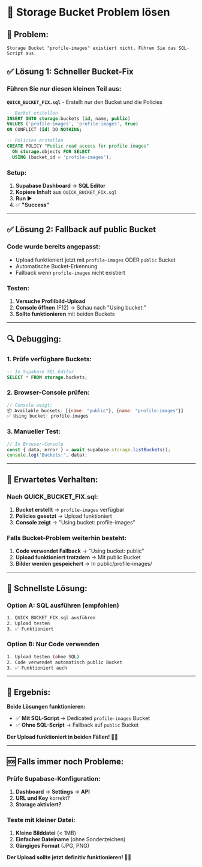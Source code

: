 # 🔧 Storage Bucket Problem lösen

## 🚨 **Problem:**
```
Storage Bucket "profile-images" existiert nicht. Führen Sie das SQL-Script aus.
```

## ✅ **Lösung 1: Schneller Bucket-Fix**

### **Führen Sie nur diesen kleinen Teil aus:**

**`QUICK_BUCKET_FIX.sql`** - Erstellt nur den Bucket und die Policies

```sql
-- Bucket erstellen
INSERT INTO storage.buckets (id, name, public)
VALUES ('profile-images', 'profile-images', true)
ON CONFLICT (id) DO NOTHING;

-- Policies erstellen
CREATE POLICY "Public read access for profile images"
  ON storage.objects FOR SELECT
  USING (bucket_id = 'profile-images');
```

### **Setup:**
1. **Supabase Dashboard** → **SQL Editor**
2. **Kopiere Inhalt** aus `QUICK_BUCKET_FIX.sql`
3. **Run ▶️**
4. ✅ **"Success"**

---

## ✅ **Lösung 2: Fallback auf public Bucket**

### **Code wurde bereits angepasst:**
- Upload funktioniert jetzt mit `profile-images` ODER `public` Bucket
- Automatische Bucket-Erkennung
- Fallback wenn `profile-images` nicht existiert

### **Testen:**
1. **Versuche Profilbild-Upload**
2. **Console öffnen** (F12) → Schau nach "Using bucket:"
3. **Sollte funktionieren** mit beiden Buckets

---

## 🔍 **Debugging:**

### **1. Prüfe verfügbare Buckets:**
```sql
-- In Supabase SQL Editor
SELECT * FROM storage.buckets;
```

### **2. Browser-Console prüfen:**
```javascript
// Console zeigt:
📦 Available buckets: [{name: "public"}, {name: "profile-images"}]
✅ Using bucket: profile-images
```

### **3. Manueller Test:**
```javascript
// In Browser-Console
const { data, error } = await supabase.storage.listBuckets();
console.log('Buckets:', data);
```

---

## 🎯 **Erwartetes Verhalten:**

### **Nach QUICK_BUCKET_FIX.sql:**
1. **Bucket erstellt** → `profile-images` verfügbar
2. **Policies gesetzt** → Upload funktioniert
3. **Console zeigt** → "Using bucket: profile-images"

### **Falls Bucket-Problem weiterhin besteht:**
1. **Code verwendet Fallback** → "Using bucket: public"
2. **Upload funktioniert trotzdem** → Mit public Bucket
3. **Bilder werden gespeichert** → In public/profile-images/

---

## 🚀 **Schnellste Lösung:**

### **Option A: SQL ausführen (empfohlen)**
```bash
1. QUICK_BUCKET_FIX.sql ausführen
2. Upload testen
3. ✅ Funktioniert
```

### **Option B: Nur Code verwenden**
```bash
1. Upload testen (ohne SQL)
2. Code verwendet automatisch public Bucket
3. ✅ Funktioniert auch
```

---

## 🎉 **Ergebnis:**

**Beide Lösungen funktionieren:**
- ✅ **Mit SQL-Script** → Dedicated `profile-images` Bucket
- ✅ **Ohne SQL-Script** → Fallback auf `public` Bucket

**Der Upload funktioniert in beiden Fällen! 🎾✨**

---

## 🆘 **Falls immer noch Probleme:**

### **Prüfe Supabase-Konfiguration:**
1. **Dashboard** → **Settings** → **API**
2. **URL und Key** korrekt?
3. **Storage aktiviert?**

### **Teste mit kleiner Datei:**
1. **Kleine Bilddatei** (< 1MB)
2. **Einfacher Dateiname** (ohne Sonderzeichen)
3. **Gängiges Format** (JPG, PNG)

**Der Upload sollte jetzt definitiv funktionieren! 🎾✨**

